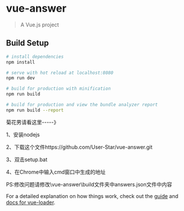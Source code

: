# vue-answer

> A Vue.js project

## Build Setup

``` bash
# install dependencies
npm install

# serve with hot reload at localhost:8080
npm run dev

# build for production with minification
npm run build

# build for production and view the bundle analyzer report
npm run build --report
```

菊花男请看这里-----》

1、安装nodejs

2、下载这个文件https://github.com/User-Star/vue-answer.git

3、双击setup.bat

4、在Chrome中输入cmd窗口中生成的地址

PS:修改问题请修改\vue-answer\build文件夹中answers.json文件中内容

For a detailed explanation on how things work, check out the [guide](http://vuejs-templates.github.io/webpack/) and [docs for vue-loader](http://vuejs.github.io/vue-loader).
